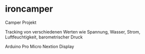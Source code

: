 # ironcamper

Camper Projekt 

Tracking von verschiedenen Werten wie Spannung, Wasser, Strom, Luftfeuchtigkeit, barometrischer Druck

Arduino Pro Micro
Nextion Display
